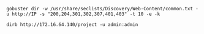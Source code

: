 ```gobuster dir -w /usr/share/seclists/Discovery/Web-Content/common.txt -u http://IP -s "200,204,301,302,307,401,403" -t 10 -e -k```


```dirb http://172.16.64.140/project -u admin:admin```

